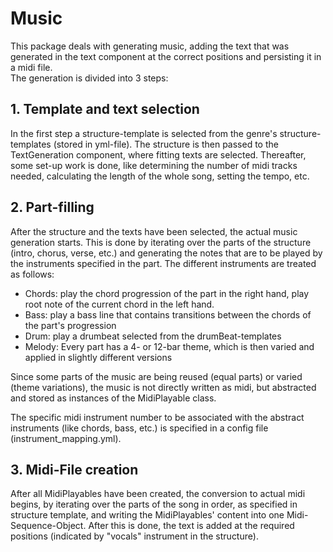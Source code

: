 
<!--  
  * @author Benjamin Frahm
  * @reviewer Malte Richert
 -->  

# Music

This package deals with generating music, adding the text that was generated in the text component at the correct positions and persisting it in a midi file.   
The generation is divided into 3 steps:

## 1. Template and text selection
In the first step a structure-template is selected from the genre's structure-templates (stored in yml-file).
The structure is then passed to the TextGeneration component, where fitting texts are selected.
Thereafter, some set-up work is done, like determining the number of midi tracks needed, calculating the length of the whole song, setting the tempo, etc.
## 2. Part-filling
After the structure and the texts have been selected, the actual music generation starts.
This is done by iterating over the parts of the structure (intro, chorus, verse, etc.) and generating the notes that are to be played by the instruments specified in the part.
The different instruments are treated as follows:
- Chords: play the chord progression of the part in the right hand, play root note of the current chord in the left hand.
- Bass: play a bass line that contains transitions between the chords of the part's progression
- Drum: play a drumbeat selected from the drumBeat-templates
- Melody: Every part has a 4- or 12-bar theme, which is then varied and applied in slightly different versions

Since some parts of the music are being reused (equal parts) or varied (theme variations), the music is not directly written as midi, but abstracted and stored as instances of the MidiPlayable class.

The specific midi instrument number to be associated with the abstract instruments (like chords, bass, etc.) is specified in a config file (instrument_mapping.yml).
## 3. Midi-File creation
After all MidiPlayables have been created, the conversion to actual midi begins, by iterating over the parts of the song in order, as specified in structure template, and writing the MidiPlayables' content into one Midi-Sequence-Object.
After this is done, the text is added at the required positions (indicated by "vocals" instrument in the structure).
